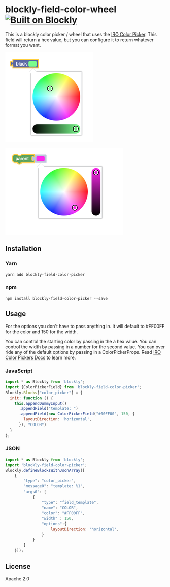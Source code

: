 # blockly-field-color-wheel [![Built on Blockly](https://tinyurl.com/built-on-blockly)](https://github.com/google/blockly)

This is a blockly color picker / wheel that uses the [IRO Color Picker](https://github.com/jaames/iro.js).  This field will return a hex value, but you can configure it to return whatever format you want.  

![example 1](docs/demo1.png)

![example 2](docs/demo2.png)

## Installation

### Yarn
```
yarn add blockly-field-color-picker
```

### npm
```
npm install blockly-field-color-picker --save
```

## Usage

For the options you don't have to pass anything in.  It will default to 
#FF00FF for the color and 150 for the width.

You can control the starting color by passing in the a hex value.  You can control the width by passing in a number for the second value.   You can over ride any of the default options by passing in a ColorPickerProps.  Read [IRO Color Pickers Docs](https://github.com/jaames/iro.js?ref=devawesome.io#color-picker-options) to learn more. 

### JavaScript
```js
import * as Blockly from 'blockly';
import {ColorPickerField} from 'blockly-field-color-picker';
Blockly.Blocks["color_picker"] = {
  init: function () {
    this.appendDummyInput()
      .appendField("template: ")
      .appendField(new ColorPickerField("#00FF00", 150, {
        layoutDirection: 'horizontal',
      }), "COLOR")
  }
};
```
### JSON

```js
import * as Blockly from 'blockly';
import 'blockly-field-color-picker';
Blockly.defineBlocksWithJsonArray([
    {
        "type": "color_picker",
        "message0": "template: %1",
        "args0": [
            {
                "type": "field_template",
                "name": "COLOR",
                "color": "#FF00FF",
                "width" : 150,
                "options":{
                    layoutDirection: 'horizontal',
                }
            }
        ]
    }]);
```

## License

Apache 2.0
